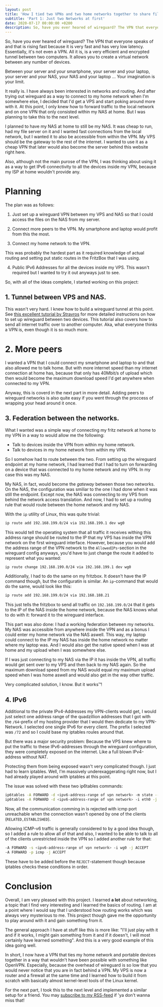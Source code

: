 ```yaml
---
layout: post
title: 'How I tied two VPNs and two home networks together to share files.'
subtitle: 'Part 1: Just two Networks at first'
date: 2020-07-17 00:00:00 +0200
description: So, have you ever heared of wireguard? The VPN that everyone speaks of and that is rising fast because it is very fast and has very low latency. Essentially, it's not even a VPN. All it is, is a very efficient and encrypted tunnel between two computers. It allows you to create a virtual network between any number of devices.
---
```



So, have you ever heared of wireguard?
The VPN that everyone speaks of and that is rising fast because it is very fast and has very low latency.
Essentially, it's not even a VPN.
All it is, is a very efficient and encrypted tunnel between two computers.
It allows you to create a virtual network between any number of devices.

Between your server and your smartphone, your server and your laptop, your server and your NAS, your NAS and your laptop …
Your imagination is your limit.

It really is.
I have always been interested in networks and routing.
And after trying out wireguard as a way to connect to my home network when I'm somewhere else, I decided that I'd get a VPS and start poking around more with it.
At this point, I only knew how to forward traffic to the local network and on one VPN that only consisted within my NAS at home.
But I was planning to take this to the next level.

I planned to have my NAS at home to still be my NAS.
It was cheap to run, had my file server on it and I wanted fast connections from the local network, but I wanted it to also be accessible from within the VPN.
My VPS should be the gateway to the rest of the internet.
I wanted to use it as a cheap VPN that later would also become the server behind this website right here.

Also, although not the main purose of the VPN, I was thinking about using it as a way to get IPv6 connectivity to all the devices inside my VPN, because my ISP at home wouldn't provide any.

# Planning

The plan was as follows:

1. Just set up a wireguard VPN between my VPS and NAS so that I could access the files on the NAS from my server.

2. Connect more peers to the VPN.
My smartphone and laptop would profit from this the most.

3. Connect my home network to the VPN.

This was probably the hardest part as it required knowledge of actual routing and setting put static routes in the FritzBox that I was using.

4. Public IPv6 Addresses for all the devices inside my VPS.
This wasn't required but I wanted to try it out anyways just to see.

<!-- end of list -->

So, with all of the ideas complete, I started working on this project:

## 1. Tunnel between VPS and NAS.

This wasn't very hard.
I knew how to build a wireguard tunnel at this point.
See [this excellent tutorial by Stravros](https://www.stavros.io/posts/how-to-configure-wireguard/) for more detailed instructions on how to set up wireguard between two devices.
This tutorial also covers how to send all internet traffic over to another computer.
Aka, what everyone thinks a VPN is, even though it is so much more.

# 2. More peers

I wanted a VPN that I could connect my smartphone and laptop to and that also allowed me to talk home.
But with more internet speed than my internet connection at home has, because that only has 40Mbit/s of upload which then would become the maximum download speed I'd get anywhere when connected to my VPN.

Anyway, this is coverd in the next part in more detail.
Adding peers to wireguard networks is also quite easy if you went through the proccess of wrapping your head around it once.

## 3. Federation between the networks.

What I wanted was a simple way of connecting my fritz network at home to my VPN in a way to would allow me the following:

- Talk to devices inside the VPN from within my home network.
- Talk to devices in my home network from within my VPN.

<!-- end of list -->

So I somehow had to route between the two. 
From setting up the wireguard endpoint at my home network, I had learned that I had to turn on forwarding on a device that was connected to my home network and my VPN.
In my case this was my NAS.

My NAS, in fact, would become the *gateway* between those two networks.
On the NAS, the configuration was smiliar to the one I had done when it was still the endpoint.
Except now, the NAS was connecting to my VPS from behind the network access translation.
And now, I had to set up a routing rule that would route between the home network and my NAS.

With the `ip` utility of Linux, this was quite trivial:

```bash
ip route add 192.168.199.0/24 via 192.168.199.1 dev wg0
```
This would tell the operating system that all traffic it receives withing this address range should be routed to the IP that my VPS has inside the VPN network on the first wireguard interface.
However, because you would add the address range of the VPN network to the `AllowedIPs`-section in the wireguard config anyways, you'd have to just change the route it added to represent what you wanted:

```bash
ip route change 192.168.199.0/24 via 192.168.199.1 dev wg0
```

Additionally, I had to do the same on my fritzbox.
It doesn't have the IP command though, but the configuratin is similar.
An `ip`-command that would do the same, would look like this:

```bash
ip route add 192.168.199.0/24 via 192.168.188.21
```
This just tells the fritzbox to send all traffic on `192.168.199.0/24` that it gets to the IP of the NAS inside the home network, because the NAS knows what to do with it:
forward it to the wireguard interface.

This part was also done: I had a working federation between my networks.
My NAS was accessible from anywhere inside the VPN and as a bonus I could enter my home network via the NAS aswell.
This way, my laptop could connect to the IP my NAS has inside the home network no matter where my laptop was.
And I would also get the native speed when I was at home and my upload when I was somewhere else.

If I was just connecting to my NAS via the IP it has inside the VPN, all traffic would get sent over to my VPS and then back to my NAS again. 
So the maximum download speed from my NAS would equal my maximum upload speed when I was home aswell and would also get in the way other traffic.

Very complicated solution, I know.
But it works™!

## 4. IPv6

Additional to the private IPv4-Addresses my VPN-clients would get, I would just select one address range of the quadzillion addresses that I got with the `/64`-prefix of my hosting provider that I would then dedicate to my VPN-Network.
I selected one single IPv6 for every client.
The prefix I selected was `/72` and so I could base my iptables roules around that.

But there was a major security problem:
Because the VPS knew where to put the traffic to these IPv6-addresses through the wireguard configuration, they were completely exposed on the internet.
Like a full blown IPv4-address without NAT.

Protecting them from being exposed wasn't very complicated though.
I just had to learn iptables.
Well, I'm massively underexaggerating right now, but I had already played around with iptables at this point.

The issue  was solved with these two ip6tables commands:

```bash
ip6tables -A FORWARD -d <ipv6-address-range of vpn network> -m state --state RELATED,ESTABLISHED -j ACCEPT
ip6tables -A FORWARD -d <ipv6-address-range of vpn network> -i eth0 -j REJECT --reject-with icmp6-port-unreachable
```

Now, all the communication comming in is rejected with icmp port unreachable when the connection wasn't opened by one of the clients (`RELATED,ESTABLISHED`).

Allowing ICMP-v6 traffic is generally considered to by a good idea though, so I added a rule to allow all of that and also, I wanted to be able to talk to all of the clients unrestricted inside the VPN so I added another rule for that:

```bash
-A FORWARD -s <ipv6-address-range of vpn network> -i wg0 -j ACCEPT
-A FORWARD -p icmp -j ACCEPT
```

These have to be added before the `REJECT`-statement though because iptables checks these conditions in order.

# Conclusion

Overall, I am very pleased with this project.
I learned **a lot** about networking, a topic that I find very interesting and I learned the basics of routing.
I am at a point where I would say that I understood how routing works which was always very mysterious to me.
This project though gave me the opportunity to play around with it and gain something from it.

The general approach I have at stuff like this is more like: "I'll just play with it and if it works, I might gain something from it and if it doesn't, I will most certainly have learned something".
And this is a very good example of this idea going well.

In short, I now have a VPN that ties my home network and portable devices together in a way that wouldn't have been possible with something like OpenVPN.
Especially, because the overhead of wireguard is so low that you would never notice that you are in fact behind a VPN. My VPS is now a router and a firewall at the same time and I learned how to build it from scratch with basically almost kernel-level tools of the Linux kernel.

For the next part, I took this to the next level and implemented a similar setup for a friend. You may [subscribe to my RSS-feed](/rss.xml) if 'ya don't wanna miss that!
